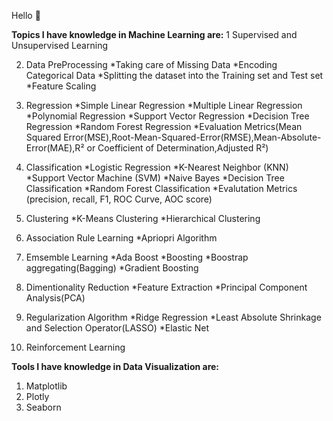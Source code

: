 Hello 👋

**Topics I have knowledge in Machine Learning are:**
1 Supervised and Unsupervised Learning

2. Data PreProcessing
*Taking care of Missing Data
*Encoding Categorical Data
*Splitting the dataset into the Training set and Test set
*Feature Scaling

3. Regression
*Simple Linear Regression
*Multiple Linear Regression
*Polynomial Regression
*Support Vector Regression
*Decision Tree Regression
*Random Forest Regression
*Evaluation Metrics(Mean Squared Error(MSE),Root-Mean-Squared-Error(RMSE),Mean-Absolute-Error(MAE),R² or Coefficient of Determination,Adjusted R²)

4. Classification
*Logistic Regression
*K-Nearest Neighbor (KNN)
*Support Vector Machine (SVM)
*Naive Bayes
*Decision Tree Classification
*Random Forest Classification
*Evalutation Metrics (precision, recall, F1, ROC Curve, AOC score)


5. Clustering
*K-Means Clustering
*Hierarchical Clustering

6. Association Rule Learning
*Apriopri Algorithm


7. Emsemble Learning
*Ada Boost
*Boosting
*Boostrap aggregating(Bagging)
*Gradient Boosting

8. Dimentionality Reduction
*Feature Extraction
*Principal Component Analysis(PCA)

9. Regularization Algorithm
*Ridge Regression
*Least Absolute Shrinkage and Selection Operator(LASSO)
*Elastic Net

10. Reinforcement Learning

**Tools I have knowledge in Data Visualization are:**
1. Matplotlib
2. Plotly
3. Seaborn
